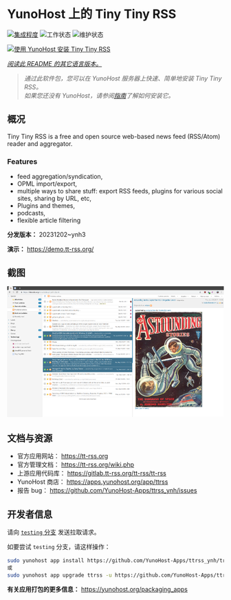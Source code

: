 <!--
注意：此 README 由 <https://github.com/YunoHost/apps/tree/master/tools/readme_generator> 自动生成
请勿手动编辑。
-->

# YunoHost 上的 Tiny Tiny RSS

[![集成程度](https://dash.yunohost.org/integration/ttrss.svg)](https://dash.yunohost.org/appci/app/ttrss) ![工作状态](https://ci-apps.yunohost.org/ci/badges/ttrss.status.svg) ![维护状态](https://ci-apps.yunohost.org/ci/badges/ttrss.maintain.svg)

[![使用 YunoHost 安装 Tiny Tiny RSS](https://install-app.yunohost.org/install-with-yunohost.svg)](https://install-app.yunohost.org/?app=ttrss)

*[阅读此 README 的其它语言版本。](./ALL_README.md)*

> *通过此软件包，您可以在 YunoHost 服务器上快速、简单地安装 Tiny Tiny RSS。*  
> *如果您还没有 YunoHost，请参阅[指南](https://yunohost.org/install)了解如何安装它。*

## 概况

Tiny Tiny RSS is a free and open source web-based news feed (RSS/Atom) reader and aggregator.

### Features

- feed aggregation/syndication,
- OPML import/export,
- multiple ways to share stuff: export RSS feeds, plugins for various social sites, sharing by URL, etc,
- Plugins and themes,
- podcasts,
- flexible article filtering


**分发版本：** 20231202~ynh3

**演示：** <https://demo.tt-rss.org/>

## 截图

![Tiny Tiny RSS 的截图](./doc/screenshots/screenshot.png)

## 文档与资源

- 官方应用网站： <https://tt-rss.org>
- 官方管理文档： <https://tt-rss.org/wiki.php>
- 上游应用代码库： <https://gitlab.tt-rss.org/tt-rss/tt-rss>
- YunoHost 商店： <https://apps.yunohost.org/app/ttrss>
- 报告 bug： <https://github.com/YunoHost-Apps/ttrss_ynh/issues>

## 开发者信息

请向 [`testing` 分支](https://github.com/YunoHost-Apps/ttrss_ynh/tree/testing) 发送拉取请求。

如要尝试 `testing` 分支，请这样操作：

```bash
sudo yunohost app install https://github.com/YunoHost-Apps/ttrss_ynh/tree/testing --debug
或
sudo yunohost app upgrade ttrss -u https://github.com/YunoHost-Apps/ttrss_ynh/tree/testing --debug
```

**有关应用打包的更多信息：** <https://yunohost.org/packaging_apps>
